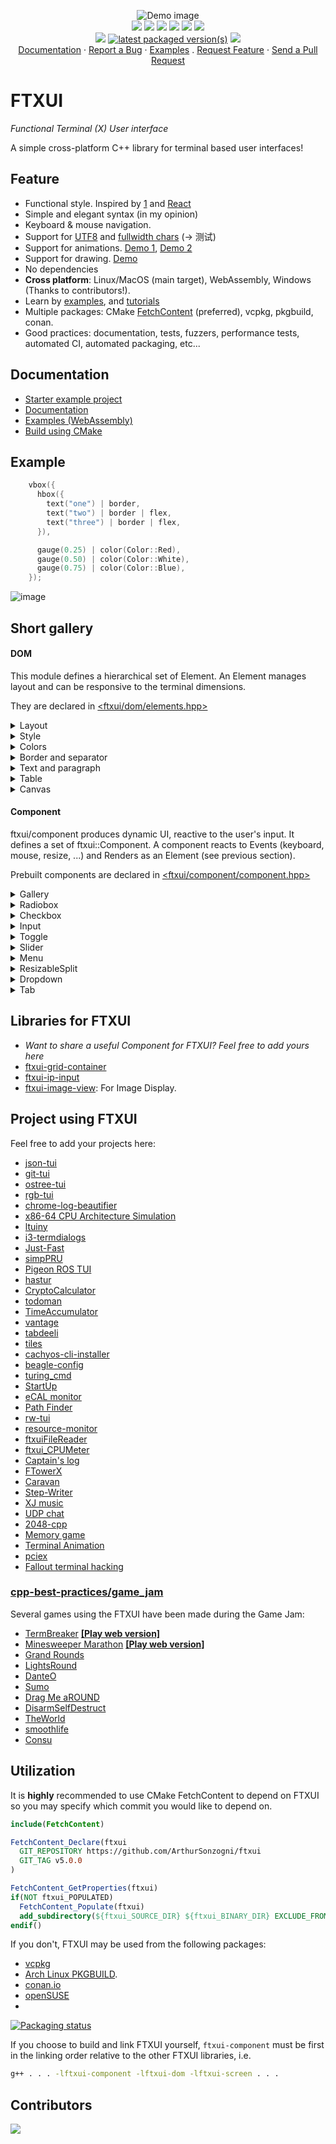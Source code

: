 <p align="center">
  <img src="https://github.com/ArthurSonzogni/FTXUI/assets/4759106/6925b6da-0a7e-49d9-883c-c890e1f36007" alt="Demo image"></img>
  <br/>
  <a href="#"><img src="https://img.shields.io/badge/c++-%2300599C.svg?style=flat&logo=c%2B%2B&logoColor=white"></img></a>
  <a href="http://opensource.org/licenses/MIT"><img src="https://img.shields.io/github/license/arthursonzogni/FTXUI?color=black"></img></a>
  <a href="#"><img src="https://img.shields.io/github/stars/ArthurSonzogni/FTXUI"></img></a>
  <a href="#"><img src="https://img.shields.io/github/forks/ArthurSonzogni/FTXUI"></img></a>
  <a href="#"><img src="https://img.shields.io/github/repo-size/ArthurSonzogni/FTXUI"></img></a>
  <a href="https://github.com/ArthurSonzogni/FTXUI/graphs/contributors"><img src="https://img.shields.io/github/contributors/arthursonzogni/FTXUI?color=blue"></img></a>
  <br/>
  <a href="https://github.com/ArthurSonzogni/FTXUI/issues"><img src="https://img.shields.io/github/issues/ArthurSonzogni/FTXUI"></img></a>
  <a href="https://repology.org/project/ftxui/versions"><img src="https://repology.org/badge/latest-versions/ftxui.svg" alt="latest packaged version(s)"></a>
  <a href="https://codecov.io/gh/ArthurSonzogni/FTXUI">
    <img src="https://codecov.io/gh/ArthurSonzogni/FTXUI/branch/master/graph/badge.svg?token=C41FdRpNVA"/>
  </a>

  
  <br/>
  <a href="https://arthursonzogni.github.io/FTXUI/">Documentation</a> ·
  <a href="https://github.com/ArthurSonzogni/FTXUI/issues">Report a Bug</a> ·
  <a href="https://arthursonzogni.github.io/FTXUI/examples.html">Examples</a> .
  <a href="https://github.com/ArthurSonzogni/FTXUI/issues">Request Feature</a> ·
  <a href="https://github.com/ArthurSonzogni/FTXUI/pulls">Send a Pull Request</a>

</p>

# FTXUI

<i>Functional Terminal (X) User interface</i>

A simple cross-platform C++ library for terminal based user interfaces!

## Feature
 * Functional style. Inspired by
   [1](https://hackernoon.com/building-reactive-terminal-interfaces-in-c-d392ce34e649?gi=d9fb9ce35901)
   and [React](https://reactjs.org/)
 * Simple and elegant syntax (in my opinion)
 * Keyboard & mouse navigation.
 * Support for [UTF8](https://en.wikipedia.org/wiki/UTF-8) and [fullwidth chars](https://en.wikipedia.org/wiki/Halfwidth_and_fullwidth_forms) (→ 测试)
 * Support for animations. [Demo 1](https://arthursonzogni.github.io/FTXUI/examples/?file=component/menu_underline_animated_gallery), [Demo 2](https://arthursonzogni.github.io/FTXUI/examples/?file=component/button_style)
 * Support for drawing. [Demo](https://arthursonzogni.github.io/FTXUI/examples/?file=component/canvas_animated)
 * No dependencies
 * **Cross platform**: Linux/MacOS (main target), WebAssembly, Windows (Thanks to contributors!).
 * Learn by [examples](#documentation), and [tutorials](#documentation)
 * Multiple packages: CMake [FetchContent]([https://bewagner.net/programming/2020/05/02/cmake-fetchcontent/](https://cmake.org/cmake/help/latest/module/FetchContent.html)) (preferred), vcpkg, pkgbuild, conan.
 * Good practices: documentation, tests, fuzzers, performance tests, automated CI, automated packaging, etc...

## Documentation

- [Starter example project](https://github.com/ArthurSonzogni/ftxui-starter)
- [Documentation](https://arthursonzogni.github.io/FTXUI/)
- [Examples (WebAssembly)](https://arthursonzogni.github.io/FTXUI/examples/)
- [Build using CMake](https://arthursonzogni.github.io/FTXUI/#build-cmake)

## Example
~~~cpp
    vbox({
      hbox({
        text("one") | border,
        text("two") | border | flex,
        text("three") | border | flex,
      }),

      gauge(0.25) | color(Color::Red),
      gauge(0.50) | color(Color::White),
      gauge(0.75) | color(Color::Blue),
    });
~~~

![image](https://github.com/ArthurSonzogni/FTXUI/assets/4759106/569bf043-4e85-4245-aad5-2324572135c4)

## Short gallery

#### DOM

This module defines a hierarchical set of Element. An Element manages layout and can be responsive to the terminal dimensions.

They are declared in [<ftxui/dom/elements.hpp>](https://arthursonzogni.github.io/FTXUI/elements_8hpp_source.html
)
  
<details><summary>Layout</summary>

Element can be arranged together:
  - horizontally with `hbox`
  - vertically with `vbox`
  - inside a grid with `gridbox`
  - wrap along one direction using the `flexbox`.
  
Element can become flexible using the the `flex` decorator.
  
[Example](https://arthursonzogni.github.io/FTXUI/examples_2dom_2vbox_hbox_8cpp-example.html) using `hbox`, `vbox` and `filler`.

![image](https://user-images.githubusercontent.com/4759106/147242524-7103b5d9-1a92-4e2d-ac70-b3d6740061e3.png)
  
  
[Example](https://arthursonzogni.github.io/FTXUI/examples_2dom_2gridbox_8cpp-example.html) using gridbox:

![image](https://user-images.githubusercontent.com/4759106/147242972-0db1f2e9-0790-496f-86e6-ed2c604f7a73.png)

[Example](https://github.com/ArthurSonzogni/FTXUI/blob/master/examples/dom/hflow.cpp) using flexbox:

![image](https://user-images.githubusercontent.com/4759106/147243064-780ac7cc-605b-475f-94b8-cf7c4aed03a5.png)

[See](https://arthursonzogni.github.io/FTXUI/examples_2dom_2hflow_8cpp-example.html) also this [demo](https://arthursonzogni.github.io/FTXUI/examples/?file=component/flexbox).

</details>

<details><summary>Style</summary>

An element can be decorated using the functions:
  - `bold`
  - `dim`
  - `inverted`
  - `underlined`
  - `underlinedDouble`
  - `blink`
  - `strikethrough`
  - `color`
  - `bgcolor`
  - `hyperlink`

[Example](https://arthursonzogni.github.io/FTXUI/examples_2dom_2style_gallery_8cpp-example.html)

![image](https://user-images.githubusercontent.com/4759106/147244118-380bf834-9e33-40df-9ff0-07c10f2598ef.png)
  
FTXUI supports the pipe operator. It means: `decorator1(decorator2(element))` and `element | decorator1 | decorator2` can be used.
  
</details>

<details><summary>Colors</summary>

FTXUI support every color palette:

Color [gallery](https://arthursonzogni.github.io/FTXUI/examples_2dom_2color_gallery_8cpp-example.html):
![image](https://user-images.githubusercontent.com/4759106/147248595-04c7245a-5b85-4544-809d-a5984fc6f9e7.png)

</details>
  
<details><summary>Border and separator</summary>

Use decorator border and element separator() to subdivide your UI:
  
```cpp
auto document = vbox({
    text("top"),
    separator(),
    text("bottom"),
}) | border;

```

[Demo](https://arthursonzogni.github.io/FTXUI/examples_2dom_2separator_8cpp-example.html):
  
![image](https://user-images.githubusercontent.com/4759106/147244514-4135f24b-fb8e-4067-8896-bc53545583f7.png)
  
</details>

<details><summary>Text and paragraph</summary>

A simple piece of text is represented using `text("content")`.

To support text wrapping following spaces the following functions are provided:
```cpp
Element paragraph(std::string text);
Element paragraphAlignLeft(std::string text);
Element paragraphAlignRight(std::string text);
Element paragraphAlignCenter(std::string text);
Element paragraphAlignJustify(std::string text);
```
  
[Paragraph example](https://arthursonzogni.github.io/FTXUI/examples_2dom_2paragraph_8cpp-example.html)
  
![ezgif com-gif-maker (4)](https://user-images.githubusercontent.com/4759106/147251370-983a06e7-6f41-4113-92b8-942f43d34d06.gif)

</details>

<details><summary>Table</summary>

A class to easily style a table of data.

[Example](https://arthursonzogni.github.io/FTXUI/examples_2dom_2table_8cpp-example.html):
  
![image](https://user-images.githubusercontent.com/4759106/147250766-77d8ec9e-cf2b-486d-9866-1fd9f1bd2e6b.png)

</details>

<details><summary>Canvas</summary>

Drawing can be made on a Canvas, using braille, block, or simple characters:
  
Simple [example](https://github.com/ArthurSonzogni/FTXUI/blob/master/examples/dom/canvas.cpp):
  
![image](https://user-images.githubusercontent.com/4759106/147245843-76cc62fb-ccb4-421b-aacf-939f9afb42fe.png)

Complex [examples](https://github.com/ArthurSonzogni/FTXUI/blob/master/examples/component/canvas_animated.cpp):
  
![ezgif com-gif-maker (3)](https://user-images.githubusercontent.com/4759106/147250538-783a8246-98e0-4a25-b032-3bd3710549d1.gif)  
</details>

#### Component

ftxui/component produces dynamic UI, reactive to the user's input. It defines a set of ftxui::Component. A component reacts to Events (keyboard, mouse, resize, ...) and Renders as an Element (see previous section).

Prebuilt components are declared in [<ftxui/component/component.hpp>](https://arthursonzogni.github.io/FTXUI/component_8hpp_source.html)

<details><summary>Gallery</summary>

[Gallery](https://arthursonzogni.github.io/FTXUI/examples_2component_2gallery_8cpp-example.html) of multiple components. ([demo](https://arthursonzogni.github.io/FTXUI/examples/?file=component/gallery))

![image](https://user-images.githubusercontent.com/4759106/147247330-b60beb9f-e665-48b4-81c0-4b01ee95bc66.png)

</details>

<details><summary>Radiobox</summary>

[Example](https://arthursonzogni.github.io/FTXUI/examples_2component_2radiobox_8cpp-example.html):
  
![image](https://user-images.githubusercontent.com/4759106/147246401-809d14a5-6621-4e36-8dd9-a2d75ef2a94e.png)

</details>

<details><summary>Checkbox</summary>

[Example](https://arthursonzogni.github.io/FTXUI/examples_2component_2checkbox_8cpp-example.html):

![image](https://user-images.githubusercontent.com/4759106/147246646-b86926a9-1ef9-4efb-af98-48a9b62acd81.png)

</details>

<details><summary>Input</summary>

[Example](https://arthursonzogni.github.io/FTXUI/examples_2component_2input_8cpp-example.html):

![image](https://user-images.githubusercontent.com/4759106/147247671-f1d6f606-1845-4e94-a4a0-d4273e9ae6bd.png)

</details>

<details><summary>Toggle</summary>

[Example](https://arthursonzogni.github.io/FTXUI/examples_2component_2toggle_8cpp-example.html):

![image](https://user-images.githubusercontent.com/4759106/147249383-e2201cf1-b7b8-4a5a-916f-d761e3e7ae40.png)

</details>


<details><summary>Slider</summary>

[Example](https://arthursonzogni.github.io/FTXUI/examples_2component_2slider_8cpp-example.html):

![image](https://user-images.githubusercontent.com/4759106/147249265-7e2cad75-082c-436e-affe-44a550c480ab.png)

</details>


<details><summary>Menu</summary>

[Example](https://arthursonzogni.github.io/FTXUI/examples_2component_2menu_8cpp-example.html):

![image](https://user-images.githubusercontent.com/4759106/147247822-0035fd6f-bb13-4b3a-b057-77eb9291582f.png)

</details>


<details><summary>ResizableSplit</summary>

[Example](https://arthursonzogni.github.io/FTXUI/examples_2component_2resizable_split_8cpp-example.html):

![ezgif com-gif-maker](https://user-images.githubusercontent.com/4759106/147248372-c55512fe-9b96-4b08-a1df-d05cf2cae431.gif)  
</details>


<details><summary>Dropdown</summary>

[Example](https://arthursonzogni.github.io/FTXUI/examples_2component_2dropdown_8cpp-example.html):

![youtube-video-gif (3)](https://user-images.githubusercontent.com/4759106/147246982-1e821751-531c-4e1f-bc37-2fa290e143cd.gif)

</details>

<details><summary>Tab</summary>

[Vertical](https://arthursonzogni.github.io/FTXUI/examples_2component_2tab_vertical_8cpp-example.html):
  
![ezgif com-gif-maker (1)](https://user-images.githubusercontent.com/4759106/147250144-22ff044a-4773-4ff7-a49c-12ba4034acb4.gif)

[Horizontal](https://arthursonzogni.github.io/FTXUI/examples_2component_2tab_horizontal_8cpp-example.html):
  
  ![ezgif com-gif-maker (2)](https://user-images.githubusercontent.com/4759106/147250217-fe447e0f-7a99-4e08-948a-995087d9b40e.gif)

  

</details>

## Libraries for FTXUI
- *Want to share a useful Component for FTXUI? Feel free to add yours here*
- [ftxui-grid-container](https://github.com/mingsheng13/grid-container-ftxui)
- [ftxui-ip-input](https://github.com/mingsheng13/ip-input-ftxui)
- [ftxui-image-view](https://github.com/ljrrjl/ftxui-image-view.git): For Image Display.


## Project using FTXUI

Feel free to add your projects here:
- [json-tui](https://github.com/ArthurSonzogni/json-tui)
- [git-tui](https://github.com/ArthurSonzogni/git-tui)
- [ostree-tui](https://github.com/AP-Sensing/ostree-tui)
- [rgb-tui](https://github.com/ArthurSonzogni/rgb-tui)
- [chrome-log-beautifier](https://github.com/ArthurSonzogni/chrome-log-beautifier)
- [x86-64 CPU Architecture Simulation](https://github.com/AnisBdz/CPU)
- [ltuiny](https://github.com/adrianoviana87/ltuiny)
- [i3-termdialogs](https://github.com/mibli/i3-termdialogs)
- [Just-Fast](https://github.com/GiuseppeCesarano/just-fast)
- [simpPRU](https://github.com/VedantParanjape/simpPRU)
- [Pigeon ROS TUI](https://github.com/PigeonSensei/Pigeon_ros_tui)
- [hastur](https://github.com/robinlinden/hastur)
- [CryptoCalculator](https://github.com/brevis/CryptoCalculator)
- [todoman](https://github.com/aaleino/todoman)
- [TimeAccumulator](https://github.com/asari555/TimeAccumulator)
- [vantage](https://github.com/gokulmaxi/vantage)
- [tabdeeli](https://github.com/typon/tabdeeli)
- [tiles](https://github.com/tusharpm/tiles)
- [cachyos-cli-installer](https://github.com/cachyos/new-cli-installer)
- [beagle-config](https://github.com/SAtacker/beagle-config)
- [turing_cmd](https://github.com/DanArmor/turing_cmd)
- [StartUp](https://github.com/StubbornVegeta/StartUp)
- [eCAL monitor](https://github.com/eclipse-ecal/ecal)
- [Path Finder](https://github.com/Ruebled/Path_Finder)
- [rw-tui](https://github.com/LeeKyuHyuk/rw-tui)
- [resource-monitor](https://github.com/catalincd/resource-monitor)
- [ftxuiFileReader](https://github.com/J0sephDavis/ftxuiFileReader)
- [ftxui_CPUMeter](https://github.com/tzzzzzzzx/ftxui_CPUMeter)
- [Captain's log](https://github.com/nikoladucak/caps-log)
- [FTowerX](https://github.com/MhmRhm/FTowerX)
- [Caravan](https://github.com/r3w0p/caravan)
- [Step-Writer](https://github.com/BrianAnakPintar/step-writer)
- [XJ music](https://github.com/xjmusic/xjmusic)
- [UDP chat](https://github.com/Sergeydigl3/udp-chat-tui)
- [2048-cpp](https://github.com/Chessom/2048-cpp)
- [Memory game](https://github.com/mikolajlubiak/memory)
- [Terminal Animation](https://github.com/mikolajlubiak/terminal_animation)
- [pciex](https://github.com/s0nx/pciex)
- [Fallout terminal hacking](https://github.com/gshigin/yet-another-fallout-terminal-hacking-game)


### [cpp-best-practices/game_jam](https://github.com/cpp-best-practices/game_jam)

Several games using the FTXUI have been made during the Game Jam:
- [TermBreaker](https://github.com/ArthurSonzogni/termBreaker) [**[Play web version]**](https://arthursonzogni.com/TermBreaker/)
- [Minesweeper Marathon](https://github.com/cpp-best-practices/game_jam/blob/main/Jam1_April_2022/minesweeper_marathon.md) [**[Play web version]**](https://barlasgarden.com/minesweeper/index.html)
- [Grand Rounds](https://github.com/cpp-best-practices/game_jam/blob/main/Jam1_April_2022/grandrounds.md)
- [LightsRound](https://github.com/cpp-best-practices/game_jam/blob/main/Jam1_April_2022/LightsRound.v.0.1.0.md)
- [DanteO](https://github.com/cpp-best-practices/game_jam/blob/main/Jam1_April_2022/danteo.md)
- [Sumo](https://github.com/cpp-best-practices/game_jam/blob/main/Jam1_April_2022/sumo.md)
- [Drag Me aROUND](https://github.com/cpp-best-practices/game_jam/blob/main/Jam1_April_2022/drag_me_around.md)
- [DisarmSelfDestruct](https://github.com/cpp-best-practices/game_jam/blob/main/Jam1_April_2022/DisarmSelfDestruct.md)
- [TheWorld](https://github.com/cpp-best-practices/game_jam/blob/main/Jam1_April_2022/TheWorld.md)
- [smoothlife](https://github.com/cpp-best-practices/game_jam/blob/main/Jam1_April_2022/smoothlife.md)
- [Consu](https://github.com/cpp-best-practices/game_jam/blob/main/Jam1_April_2022/consu.md)

## Utilization

It is **highly** recommended to use CMake FetchContent to depend on FTXUI so you may specify which commit you would like to depend on.
```cmake
include(FetchContent)

FetchContent_Declare(ftxui
  GIT_REPOSITORY https://github.com/ArthurSonzogni/ftxui
  GIT_TAG v5.0.0
)

FetchContent_GetProperties(ftxui)
if(NOT ftxui_POPULATED)
  FetchContent_Populate(ftxui)
  add_subdirectory(${ftxui_SOURCE_DIR} ${ftxui_BINARY_DIR} EXCLUDE_FROM_ALL)
endif()
```

If you don't, FTXUI may be used from the following packages:
- [vcpkg](https://vcpkgx.com/details.html?package=ftxui)
- [Arch Linux PKGBUILD](https://aur.archlinux.org/packages/ftxui-git/).
- [conan.io](https://conan.io/center/ftxui)
- [openSUSE](https://build.opensuse.org/package/show/devel:libraries:c_c++/ftxui)
- 
[![Packaging status](https://repology.org/badge/vertical-allrepos/ftxui.svg)](https://repology.org/project/ftxui/versions)

If you choose to build and link FTXUI yourself, `ftxui-component` must be first in the linking order relative to the other FTXUI libraries, i.e.
```bash
g++ . . . -lftxui-component -lftxui-dom -lftxui-screen . . .
```



## Contributors

<a href="https://github.com/ArthurSonzogni/FTXUI/graphs/contributors">
  <img src="https://contrib.rocks/image?repo=ArthurSonzogni/FTXUI" />
</a>
